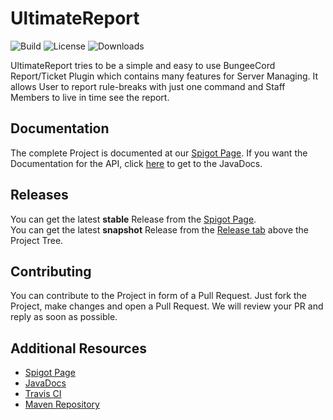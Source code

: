 # UltimateReport
![Build](https://img.shields.io/travis/Acquized/UltimateReport.svg?style=flat-square) ![License](https://img.shields.io/github/license/Acquized/UltimateReport.svg?style=flat-square)   ![Downloads](https://img.shields.io/github/downloads/Acquized/UltimateReport/total.svg?style=flat-square)  

UltimateReport tries to be a simple and easy to use BungeeCord Report/Ticket Plugin which contains many features for Server Managing. It allows User to report rule-breaks with just one command and Staff Members to live in time see the report.  
  
## Documentation
The complete Project is documented at our [Spigot Page](https://www.spigotmc.org/resources/11364/). If you want the Documentation for the API, click [here](http://acquized.pw/docs/UltimateReport/) to get to the JavaDocs.  
  
## Releases
You can get the latest **stable** Release from the [Spigot Page](https://www.spigotmc.org/resources/11364/).  
You can get the latest **snapshot** Release from the [Release tab](https://github.com/Acquized/UltimateReport/releases) above the Project Tree.  
  
## Contributing
You can contribute to the Project in form of a Pull Request. Just fork the Project, make changes and open a Pull Request. We will review your PR and reply as soon as possible.  
  
## Additional Resources
* [Spigot Page](https://www.spigotmc.org/resources/11364/)
* [JavaDocs](http://acquized.pw/docs/UltimateReport)
* [Travis CI](https://travis-ci.org/Acquized/UltimateReport/)
* [Maven Repository](http://repo.acquized.pw/maven/cc/acquized/UltimateReport/)
